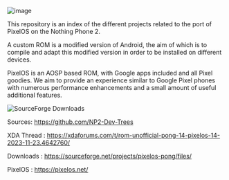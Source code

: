![image](https://github.com/DylanAkp/PixelOS-Pong/assets/59843812/89234c72-23cb-4f2c-84fc-747b320b5921)

This repository is an index of the different projects related to the port of PixelOS on the Nothing Phone 2.

A custom ROM is a modified version of Android, the aim of which is to compile and adapt this modified version in order to be installed on different devices.

PixelOS is an AOSP based ROM, with Google apps
included and all Pixel goodies. We aim to provide
an experience similar to Google Pixel phones with
numerous performance enhancements and a small
amount of useful additional features. 

![SourceForge Downloads](https://img.shields.io/sourceforge/dt/pixelos-pong?label=Total%20downloads&link=https%3A%2F%2Fsourceforge.net%2Fprojects%2Fpixelos-pong%2F)


Sources: https://github.com/NP2-Dev-Trees

XDA Thread : https://xdaforums.com/t/rom-unofficial-pong-14-pixelos-14-2023-11-23.4642760/

Downloads : https://sourceforge.net/projects/pixelos-pong/files/

PixelOS : https://pixelos.net/

